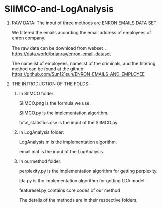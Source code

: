 # SIIMCO-and-LogAnalysis

1. RAW DATA:<tr/>
   The input of three methods are ENRON EMAILS DATA SET. <tr/>
   
   We filtered the emails according the email address of employees of enron company.<tr/>
   
   The raw data can be download from webset： https://data.world/brianray/enron-email-dataset<tr/>

   The namelist of employees, namelist of the criminals, and the filtering method can be found at the github: https://github.com/Sun121sun/ENRON-EMAILS-AND-EMPLOYEE<tr/>


2. THE INTRODUCTION OF THE FOLDS:<tr/>
   1. In SIIMCO folder:<tr/>
   
      SIIMCO.png is the formula we use.<tr/>
      
      SIIMCO.py is the implementation algorithm.<tr/>
      
      total_statistics.csv is the input of the SIIMCO.py<tr/>
      
   2. In LogAnalysis folder:<tr/>
   
      LogAnalysis.m is the implementation algorithm. <tr/>
      
      email.mat is the input of the LogAnalysis.<tr/>
      
   3. In ourmethod folder:<tr/>
   
      perplexity.py is the implementation algorithm for getting perplexity.<tr/>
      
      lda.py is the implementation algorithm for getting LDA model.<tr/>
      
      featuresel.py contains core codes of our method<tr/>

      The details of the methods are in their respective folders.

